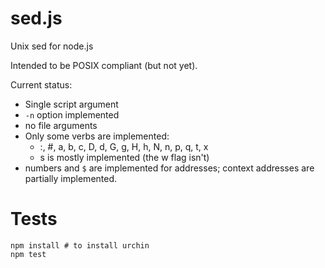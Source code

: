 # sed.js

Unix sed for node.js

Intended to be POSIX compliant (but not yet).

Current status:
 * Single script argument
 * `-n` option implemented
 * no file arguments
 * Only some verbs are implemented:
   * :, #, a, b, c, D, d, G, g, H, h, N, n, p, q, t, x
   * s is mostly implemented (the w flag isn't)
 * numbers and `$` are implemented for addresses; context addresses are partially implemented.

# Tests

    npm install # to install urchin
    npm test

